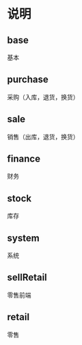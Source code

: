 # 说明

## base
基本

## purchase
采购（入库，退货，换货）

## sale
销售（出库，退货，换货）

## finance
财务

## stock
库存

## system
系统

## sellRetail
零售前端

## retail
零售



